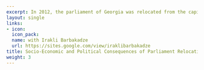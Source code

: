 ```yaml
---
excerpt: In 2012, the parliament of Georgia was relocated from the capital city Tbilisi to the town Kutaisi. Will a change in the location of the parliament decrease the centralization problem of capital and increase the involvement of the secondary city in the political and economic processes? In this paper, we study how parliament relocation affected local economic development and voting behavior within Kutaisi. We use a difference-in-difference design and show that relocation led to economic revival in zones close to the parliament - increased population density, increased establishments of restaurants & shops, and increased rental prices. Moreover, using voting data, we show that people became politically active and voter turnout significantly increased in zones near the parliament. Interestingly, in 2018, the parliament moved back to the capital, so we expect that the positive effects within Kutaisi due to relocation should be reduced.
layout: single
links:
- icon: 
  icon_pack: 
  name: with Irakli Barbakadze
  url: https://sites.google.com/view/iraklibarbakadze
title: Socio-Economic and Political Consequences of Parliament Relocation
weight: 3
---
```


